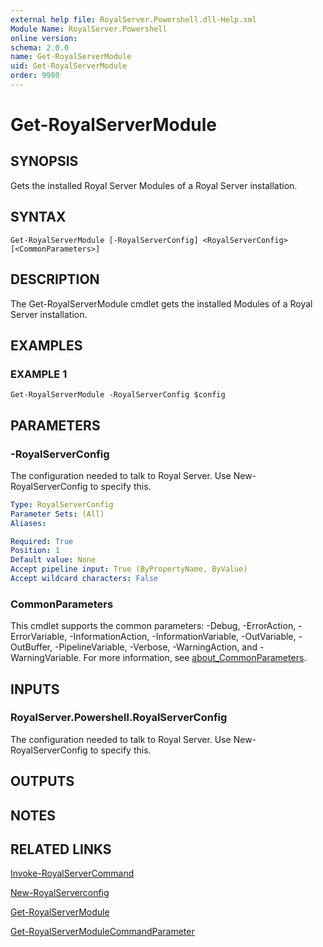 ```yaml
---
external help file: RoyalServer.Powershell.dll-Help.xml
Module Name: RoyalServer.Powershell
online version:
schema: 2.0.0
name: Get-RoyalServerModule
uid: Get-RoyalServerModule
order: 9980
---
```


# Get-RoyalServerModule

## SYNOPSIS
Gets the installed Royal Server Modules of a Royal Server installation.

## SYNTAX

```
Get-RoyalServerModule [-RoyalServerConfig] <RoyalServerConfig> [<CommonParameters>]
```

## DESCRIPTION
The Get-RoyalServerModule cmdlet gets the installed Modules of a Royal Server installation.

## EXAMPLES

### EXAMPLE 1
```
Get-RoyalServerModule -RoyalServerConfig $config
```

## PARAMETERS

### -RoyalServerConfig
The configuration needed to talk to Royal Server.
Use New-RoyalServerConfig to specify this.

```yaml
Type: RoyalServerConfig
Parameter Sets: (All)
Aliases:

Required: True
Position: 1
Default value: None
Accept pipeline input: True (ByPropertyName, ByValue)
Accept wildcard characters: False
```

### CommonParameters
This cmdlet supports the common parameters: -Debug, -ErrorAction, -ErrorVariable, -InformationAction, -InformationVariable, -OutVariable, -OutBuffer, -PipelineVariable, -Verbose, -WarningAction, and -WarningVariable. For more information, see [about_CommonParameters](http://go.microsoft.com/fwlink/?LinkID=113216).

## INPUTS

### RoyalServer.Powershell.RoyalServerConfig
The configuration needed to talk to Royal Server.
Use New-RoyalServerConfig to specify this.

## OUTPUTS

## NOTES

## RELATED LINKS

[Invoke-RoyalServerCommand](Invoke-RoyalServerCommand.md)

[New-RoyalServerconfig](New-RoyalServerconfig.md)

[Get-RoyalServerModule](Get-RoyalServerModule.md)

[Get-RoyalServerModuleCommandParameter](Get-RoyalServerModuleCommandParameter.md)